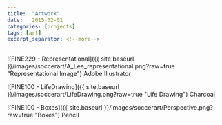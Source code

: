 ```yaml
---
title:  "Artwork"
date:   2015-02-01
categories: [projects]
tags: [art]
excerpt_separator: <!--more-->
---
```


![FINE229 - Representational]({{ site.baseurl }}/images/soccerart/A_Lee_representational.png?raw=true "Representational Image")
Adobe Illustrator
<!--more-->
![FINE100 - LifeDrawing]({{ site.baseurl }}/images/soccerart/LifeDrawing.png?raw=true "Life Drawing")
Charcoal

![FINE100 - Boxes]({{ site.baseurl }}/images/soccerart/Perspective.png?raw=true "Boxes")
Pencil


